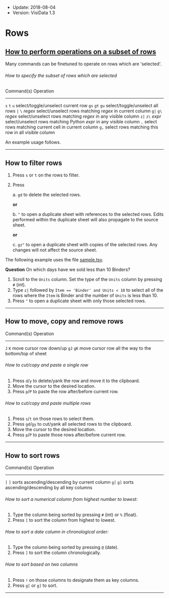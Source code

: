 - Update: 2018-08-04
- Version: VisiData 1.3

# Rows

## [How to perform operations on a subset of rows](#subset)

Many commands can be finetuned to operate on rows which are 'selected'.

###### How to specify the subset of rows which are selected

Command(s)         Operation
-----------------  -------------
 `s`  `t`  `u`     select/toggle/unselect current row
`gs` `gt` `gu`     select/toggle/unselect all rows
 `|`  `\` *regex*  select/unselect rows matching *regex* in current column
`g|` `g\` *regex*  select/unselect rows matching *regex* in any visible column
`z|` `z\` *expr*   select/unselect rows matching Python *expr* in any visible column
 `,`               select rows matching current cell in current column
`g,`               select rows matching this row in all visible column

An example usage follows.

---

## How to filter rows

1. Press `s` or `t` on the rows to filter.
2. Press

    a. `gd` to delete the selected rows.

    **or**

    b. `"` to open a duplicate sheet with references to the selected rows.  Edits performed within the duplicate sheet will also propagate to the source sheet.

    **or**

    c. `gz"` to open a duplicate sheet with copies of the selected rows.  Any changes will not affect the source sheet.

The following example uses the file [sample.tsv](https://raw.githubusercontent.com/saulpw/visidata/stable/sample_data/sample.tsv).


**Question** On which days have we sold less than 10 Binders?

1. Scroll to the `Units` column. Set the type of the `Units` column by pressing `#` (int).
2. Type `z|` followed by `Item == 'Binder' and Units < 10` to select all of the rows where the `Item` is Binder and the number of `Units` is less than 10.
3. Press `"` to open a duplicate sheet with only those selected rows.

---

## How to move, copy and remove rows

Command(s)         Operation
-----------------  -------------
 `J`  `K`          move cursor row down/up
`gJ` `gK`          move cursor row all the way to the bottom/top of sheet


###### How to cut/copy and paste a single row

1. Press `d`/`y` to delete/yank the row and move it to the clipboard.
2. Move the cursor to the desired location.
3. Press `p`/`P` to paste the row after/before current row.

###### How to cut/copy and paste multiple rows

1. Press `s`/`t` on those rows to select them.
2. Press `gd`/`gy` to cut/yank all selected rows to the clipboard.
3. Move the cursor to the desired location.
3. Press `p`/`P` to paste those rows after/before current row.

---

## How to sort rows

Command(s)         Operation
-----------------  -------------
 `[`  `]`          sorts ascending/descending by current column
`g[` `g]`          sorts ascending/descending by all key columns

###### How to sort a numerical column from highest number to lowest:

1. Type the column being sorted by pressing `#` (int) or `%` (float).
2. Press `[` to sort the column from highest to lowest.

###### How to sort a date column in chronological order:

1. Type the column being sorted by pressing `@` (date).
2. Press `]` to sort the column chronologically.

###### How to sort based on two columns

1. Press `!` on those columns to designate them as key columns.
2. Press `g[` or `g]` to sort.

---
